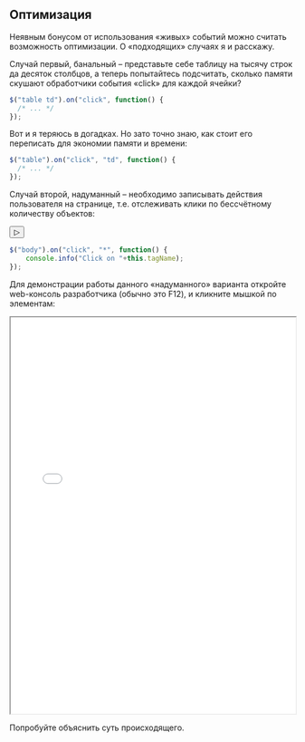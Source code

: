 ## Оптимизация

Неявным бонусом от использования «живых» событий можно считать возможность оптимизации. О «подходящих» случаях я и расскажу.

Случай первый, банальный – представьте себе таблицу на тысячу строк да десяток столбцов, а теперь попытайтесь подсчитать, сколько памяти скушают обработчики события «click» для каждой ячейки?

```javascript
$("table td").on("click", function() { 
  /* ... */
});
```
 
Вот и я теряюсь в догадках. Но зато точно знаю, как стоит его переписать для экономии памяти и времени:

```javascript
$("table").on("click", "td", function() { 
  /* ... */
});
```

Случай второй, надуманный – необходимо записывать действия пользователя на странице, т.е. отслеживать клики по бессчётному количеству объектов:

<button class="jqbook run" data-target="#html-example">▷</button>

```javascript
$("body").on("click", "*", function() {
    console.info("Click on "+this.tagName);
});
```

Для демонстрации работы данного «надуманного» варианта откройте web-консоль разработчика (обычно это F12), и кликните мышкой по элементам:

<iframe class="jqbook" id="html-example" width="100%" height="700px" border="0" src="../code/css.selectors.html"></iframe>

Попробуйте объяснить суть происходящего.
